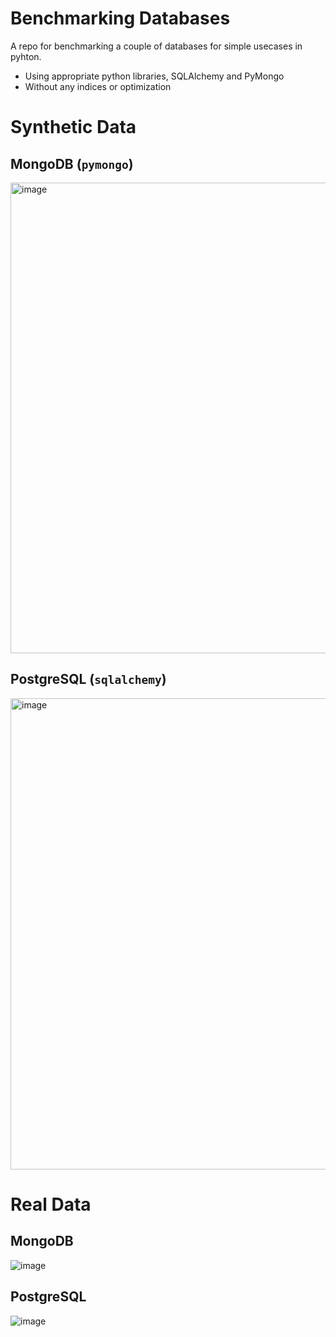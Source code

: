# Benchmarking Databases
A repo for benchmarking a couple of databases for simple usecases in pyhton.

- Using appropriate python libraries, SQLAlchemy and PyMongo
- Without any indices or optimization

# Synthetic Data
## MongoDB (`pymongo`)
<img width="753" alt="image" src="https://user-images.githubusercontent.com/58488209/147799450-a20df003-a78a-4144-8508-cc2dd39320d8.png">

## PostgreSQL (`sqlalchemy`)
<img width="754" alt="image" src="https://user-images.githubusercontent.com/58488209/147799471-3216ffc7-8d2b-413a-b062-c513f2598e42.png">

# Real Data
## MongoDB
![image](https://user-images.githubusercontent.com/58488209/152327145-2225ee6a-e914-44fb-8042-c4cababad9bb.png)


## PostgreSQL
![image](https://user-images.githubusercontent.com/58488209/152327038-dc3fce5d-2e4d-458e-95d0-33b440b1d4a7.png)

